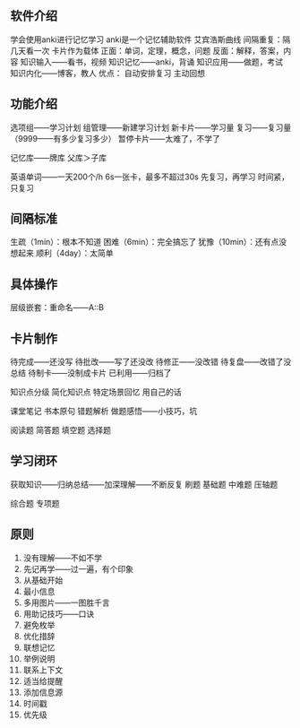 ## 软件介绍
学会使用anki进行记忆学习
anki是一个记忆辅助软件
艾宾浩斯曲线
间隔重复：隔几天看一次
卡片作为载体
正面：单词，定理，概念，问题
反面：解释，答案，内容
知识输入——看书，视频
知识记忆——anki，背诵
知识应用——做题，考试
知识内化——博客，教人
优点：
自动安排复习
主动回想

## 功能介绍
选项组——学习计划
组管理——新建学习计划
新卡片——学习量
复习——复习量（9999——有多少复习多少）
暂停卡片——太难了，不学了

记忆库——牌库
父库＞子库

英语单词——一天200个/h
6s一张卡，最多不超过30s
先复习，再学习
时间紧，只复习

## 间隔标准
生疏（1min）：根本不知道
困难（6min）：完全搞忘了
犹豫（10min）：还有点没想起来
顺利（4day）：太简单

## 具体操作
层级嵌套：重命名——A::B

## 卡片制作
待完成——还没写
待批改——写了还没改
待修正——没改错
待复盘——改错了没总结
待制卡——没制成卡片
已利用——归档了

知识点分级
简化知识点
特定场景回忆
用自己的话

课堂笔记
书本原句
错题解析
做题感悟——小技巧，坑

阅读题
简答题
填空题
选择题

## 学习闭环
获取知识——归纳总结——加深理解——不断反复
刷题
基础题
中难题
压轴题

综合题
专项题

## 原则
1. 没有理解——不如不学
2. 先记再学——过一遍，有个印象
3. 从基础开始
4. 最小信息
5. 多用图片——一图胜千言
6. 用助记技巧——口诀
7. 避免枚举
8. 优化措辞
9. 联想记忆
10. 举例说明
11. 联系上下文
12. 适当给提醒
13. 添加信息源
14. 时间戳
15. 优先级